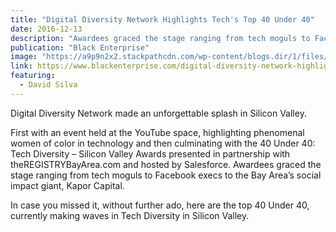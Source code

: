 ```yaml
---
title: "Digital Diversity Network Highlights Tech's Top 40 Under 40"
date: 2016-12-13
description: "Awardees graced the stage ranging from tech moguls to Facebook execs to the Bay Area’s social impact giant, Kapor Capital."
publication: "Black Enterprise"
image: "https://a9p9n2x2.stackpathcdn.com/wp-content/blogs.dir/1/files/2016/12/IMG_20161208_204646.jpg"
link: https://www.blackenterprise.com/digital-diversity-network-highlights-techs-top-40-under-40/
featuring:
  - David Silva
---
```


Digital Diversity Network made an unforgettable splash in Silicon Valley.

First with an event held at the YouTube space, highlighting phenomenal women of color in technology and then culminating with the 40 Under 40: Tech Diversity – Silicon Valley Awards presented in partnership with theREGISTRYBayArea.com and hosted by Salesforce. Awardees graced the stage ranging from tech moguls to Facebook execs to the Bay Area’s social impact giant, Kapor Capital.

In case you missed it, without further ado, here are the top 40 Under 40, currently making waves in Tech Diversity in Silicon Valley.
